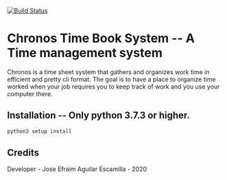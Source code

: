[![Build Status](https://travis-ci.com/aguilarjose11/Chronos-time-book.svg?branch=jose-menu)](https://travis-ci.com/aguilarjose11/Chronos-time-book)

Chronos Time Book System -- A Time management system
==================================================================

Chronos is a time sheet system that gathers and organizes work time in efficient and pretty cli format. The goal is to have a place to organize time worked when your job requires you to keep track of work and you use your computer there.


Installation -- Only python 3.7.3 or higher.  
------------------------------------------------------------------

``` bash
python3 setup install
```

Credits
------------------------------------------------------------------

Developer - Jose Efraim Aguilar Escamilla - 2020
